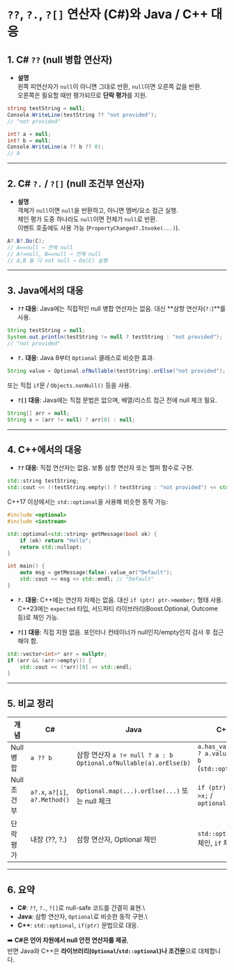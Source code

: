 # `??`, `?.`, `?[]` 연산자 (C#)와 Java / C++ 대응

## 1. C# `??` (null 병합 연산자)

-   **설명**\
    왼쪽 피연산자가 `null`이 아니면 그대로 반환, `null`이면 오른쪽 값을
    반환.\
    오른쪽은 필요할 때만 평가되므로 **단락 평가**를 지원.

``` csharp
string testString = null;
Console.WriteLine(testString ?? "not provided"); 
// "not provided"

int? a = null;
int? b = null;
Console.WriteLine(a ?? b ?? 0); 
// 0
```

------------------------------------------------------------------------

## 2. C# `?.` / `?[]` (null 조건부 연산자)

-   **설명**\
    객체가 `null`이면 `null`을 반환하고, 아니면 멤버/요소 접근 실행.\
    체인 평가 도중 하나라도 `null`이면 전체가 `null`로 반환.\
    이벤트 호출에도 사용 가능 (`PropertyChanged?.Invoke(...)`).

``` csharp
A?.B?.Do(C); 
// A==null → 전체 null
// A!=null, B==null → 전체 null
// A,B 둘 다 not null → Do(C) 실행
```

------------------------------------------------------------------------

## 3. Java에서의 대응

-   **`??` 대응**: Java에는 직접적인 null 병합 연산자는 없음. 대신
    **삼항 연산자(`?:`)**를 사용.

``` java
String testString = null;
System.out.println(testString != null ? testString : "not provided");
// "not provided"
```

-   **`?.` 대응**: Java 8부터 `Optional` 클래스로 비슷한 효과.

``` java
String value = Optional.ofNullable(testString).orElse("not provided");
```

또는 직접 `if`문 / `Objects.nonNull()` 등을 사용.

-   **`?[]` 대응**: Java에는 직접 문법은 없으며, 배열/리스트 접근 전에
    null 체크 필요.

``` java
String[] arr = null;
String x = (arr != null) ? arr[0] : null;
```

------------------------------------------------------------------------

## 4. C++에서의 대응

-   **`??` 대응**: 직접 연산자는 없음. 보통 삼항 연산자 또는 헬퍼 함수로
    구현.

``` cpp
std::string testString;
std::cout << (!testString.empty() ? testString : "not provided") << std::endl;
```

C++17 이상에서는 `std::optional`을 사용해 비슷한 동작 가능:

``` cpp
#include <optional>
#include <iostream>

std::optional<std::string> getMessage(bool ok) {
    if (ok) return "Hello";
    return std::nullopt;
}

int main() {
    auto msg = getMessage(false).value_or("Default");
    std::cout << msg << std::endl; // "Default"
}
```

-   **`?.` 대응**: C++에는 연산자 자체는 없음. 대신
    `if (ptr) ptr->member;` 형태 사용.\
    C++23에는 `expected` 타입, 서드파티 라이브러리(Boost.Optional,
    Outcome 등)로 체인 가능.

-   **`?[]` 대응**: 직접 지원 없음. 포인터나 컨테이너가
    null인지/empty인지 검사 후 접근해야 함.

``` cpp
std::vector<int>* arr = nullptr;
if (arr && !arr->empty()) {
    std::cout << (*arr)[0] << std::endl;
}
```

------------------------------------------------------------------------

## 5. 비교 정리

| 개념   | C#                        | Java                                        | C++                                |
|--------|---------------------------|---------------------------------------------|------------------------------------|
| Null 병합 | `a ?? b`                 | 삼항 연산자 `a != null ? a : b` <br> `Optional.ofNullable(a).orElse(b)` | `a.has_value() ? a.value() : b` (`std::optional`) |
| Null 조건부 | `a?.x`, `a?[i]`, `a?.Method()` | `Optional.map(...).orElse(...)` 또는 null 체크 | `if (ptr) ptr->x;` / `optional.map()` |
| 단락 평가  | 내장 (??, ?.)           | 삼항 연산자, Optional 체인                  | `std::optional` 체인, `if` 체크    |


------------------------------------------------------------------------

## 6. 요약

-   **C#**: `??`, `?.`, `?[]`로 null-safe 코드를 간결히 표현.\
-   **Java**: 삼항 연산자, `Optional`로 비슷한 동작 구현.\
-   **C++**: `std::optional`, `if(ptr)` 문법으로 대응.

➡️ **C#은 언어 차원에서 null 안전 연산자를 제공**,\
반면 Java와 C++은 **라이브러리(`Optional`/`std::optional`)나
조건문**으로 대체합니다.
